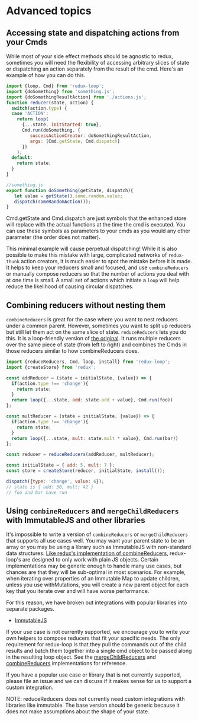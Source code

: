 # Advanced topics

## Accessing state and dispatching actions from your Cmds

While most of your side effect methods should be agnostic to redux, sometimes you
will need the flexibility of accessing arbitrary slices of state or dispatching an
action separately from the result of the cmd. Here's an example of how you can do this.

```js
import {loop, Cmd} from 'redux-loop';
import {doSomething} from 'something.js';
import {doSomethingResultAction} from './actions.js';
function reducer(state, action) {
  switch(action.type) {
  case 'ACTION':
    return loop(
      {...state, initStarted: true},
      Cmd.run(doSomething, {
         successActionCreator: doSomethingResultAction,
         args: [Cmd.getState, Cmd.dispatch]
      })
    );
  default:
    return state;
  }
}

//something.js
export function doSomething(getState, dispatch){
   let value = getState().some.random.value;
   dispatch(someRandomAction());
}
```

Cmd.getState and Cmd.dispatch are just symbols that the enhanced store will
replace with the actual functions at the time the cmd is executed. You can 
use these symbols as parameters to your cmds as you would any other parameter (the
order does not matter).

This minimal example will cause perpetual dispatching! While it is also possible
to make this mistake with large, complicated networks of `redux-thunk` action
creators, it is much easier to spot the mistake before it is made. It helps to
keep your reducers small and focused, and use `combineReducers` or manually
compose reducers so that the number of actions you deal with at one time is
small. A small set of actions which initiate a `loop` will help reduce the
likelihood of causing circular dispatches.

## Combining reducers without nesting them

`combineReducers` is great for the case where you want to nest reducers under a common parent. However, sometimes you want to split up reducers but still let them act on the same slice of state. `reduceReducers` lets you do this. It is a loop-friendly version of [the original](https://github.com/redux-utilities/reduce-reducers). It runs multiple reducers over the same piece of state (from left to right) and combines the Cmds in those reducers similar to how combineReducers does.

```js
import {reduceReducers, Cmd, loop, install} from 'redux-loop';
import {createStore} from 'redux';

const addReducer = (state = initialState, {value}) => {
  if(action.type !== 'change'){
    return state;
  }
  return loop({...state, add: state.add + value}, Cmd.run(foo))
};

const multReducer = (state = initialState, {value}) => {
  if(action.type !== 'change'){
    return state;
  }
  return loop({...state, mult: state.mult * value}, Cmd.run(bar))
};

const reducer = reduceReducers(addReducer, multReducer);

const initialState = { add: 5, mult: 7 };
const store = createStore(reducer, initialState, install());

dispatch({type: 'change', value: 6});
// state is { add: 30, mult: 42 }
// foo and bar have run
```

## Using `combineReducers` and `mergeChildReducers` with ImmutableJS and other libraries

It's impossible to write a version of `combineReducers` or `mergeChildReducers` that supports all use cases well.
You may want your parent state to be an array or you may be using a library such as ImmutableJS with non-standard data structures. [Like redux's implementation of combineReducers](http://redux.js.org/docs/recipes/reducers/BeyondCombineReducers.html), redux-loop's are designed to only work with plain JS objects.
Certain implementations may be generic enough to handle many use cases, but chances are that they will be
sub-optimal in most scenarios. For example, when iterating over properties of an Immutable Map to update children, unless you use withMutations, you will create a new parent object for each key that you iterate over and will have worse performance.

For this reason, we have broken out integrations with popular libraries into separate packages.

- [ImmutableJS](https://github.com/redux-loop/redux-loop-immutable) 

If your use case is not currently supported, we encourage you to write your own helpers to compose reducers that fit your specific needs. The only requirement for redux-loop is that they pull the commands out of the child results and batch them together into a single cmd object to be passed along in the resulting loop object.
See the [mergeChildReducers](src/merge-child-reducers.js) and [combineReducers](src/combineReducers.js) implementations for reference.

If you have a popular use case or library that is not currently supported, please file an issue and we can discuss if it makes sense for us to support a custom integration. 

NOTE: reduceReducers does not currently need custom integrations with libraries like immutable. The base version should be generic because it does not make assumptions about the shape of your state.
